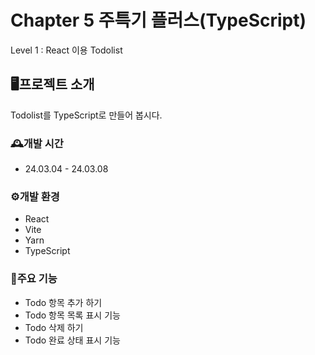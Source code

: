 # Chapter 5 주특기 플러스(TypeScript)
Level 1 : React 이용 Todolist

## 🖥️프로젝트 소개
Todolist를 TypeScript로 만들어 봅시다.

### 🕰️개발 시간
- 24.03.04 - 24.03.08

### ⚙️개발 환경
- React
- Vite
- Yarn
- TypeScript

### 📌주요 기능
- Todo 항목 추가 하기
- Todo 항목 목록 표시 기능
- Todo 삭제 하기
- Todo 완료 상태 표시 기능
